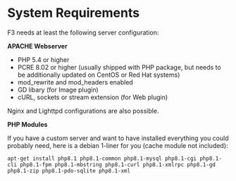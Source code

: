 # System Requirements

F3 needs at least the following server configuration:

**APACHE Webserver**

* PHP 5.4 or higher
* PCRE 8.02 or higher (usually shipped with PHP package, but needs to be additionally updated on CentOS or Red Hat systems)
* mod_rewrite and mod_headers enabled
* GD libary (for Image plugin)
* cURL, sockets or stream extension (for Web plugin)

Nginx and Lighttpd configurations are also possible.


**PHP Modules**

If you have a custom server and want to have installed everything you could probably need, here is a debian 1-liner for you (cache module not included):

```
apt-get install php8.1 php8.1-common php8.1-mysql php8.1-cgi php8.1-cli php8.1-fpm php8.1-mbstring php8.1-curl php8.1-xmlrpc php8.1-gd php8.1-zip php8.1-pdo-sqlite php8.1-xml
```
